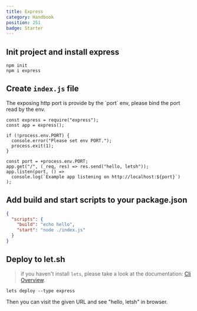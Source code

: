 ```yaml
---
title: Express
category: Handbook
position: 251
badge: Starter
---
```


## Init project and install express

```shell
npm init
npm i express
```

## Create `index.js` file

<alert type="warning">
The exposing http port is provide by the `port` env, please bind the port read by the env.
</alert>

```javascript{}[index.js]
const express = require("express");
const app = express();

if (!process.env.PORT) {
  console.error("Please set env PORT.");
  process.exit(1);
}

const port = +process.env.PORT;
app.get("/", (_req, res) => res.send("hello, letsh"));
app.listen(port, () =>
  console.log(`Example app listening on http://localhost:${port}`)
);
```

## Add build and start scripts to your package.json

```json
{
  "scripts": {
    "build": "echo hello",
    "start": "node ./index.js"
  }
}
```

## Deploy to let.sh

> if you haven't install `lets`, please take a look at the documentation: [Cli Overview](/cli/overview).

```shell
lets deploy --type express
```

Then you can visit the given URL and see "hello, letsh" in browser.
